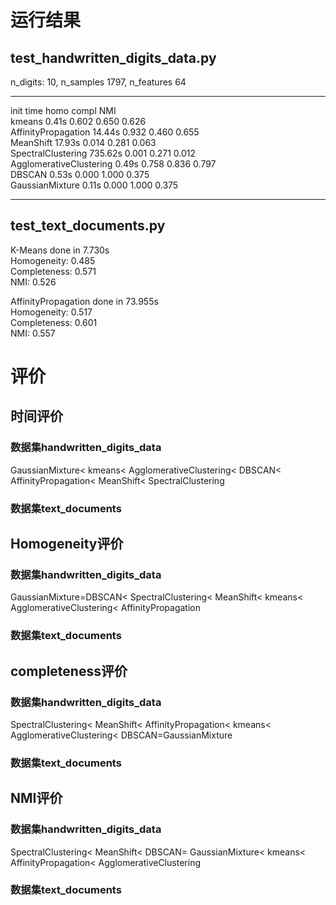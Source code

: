 # 运行结果  
## test_handwritten_digits_data.py  
n_digits: 10, 	 n_samples 1797, 	 n_features 64  
_________________________________________________________________
init			             time	  homo	compl	NMI  
kmeans   		         	0.41s	  0.602	0.650	0.626  
AffinityPropagation		14.44s	0.932	0.460	0.655  
MeanShift		        	17.93s	0.014	0.281	0.063  
SpectralClustering		735.62s	0.001	0.271	0.012  
AgglomerativeClustering	0.49s	0.758	0.836	0.797  
DBSCAN   	          	0.53s	  0.000	1.000 0.375  
GaussianMixture		    0.11s 	0.000	1.000 0.375  

----  
## test_text_documents.py  
K-Means done in 7.730s  
Homogeneity: 0.485   
Completeness: 0.571  
NMI: 0.526  

AffinityPropagation done in 73.955s  
Homogeneity: 0.517  
Completeness: 0.601  
NMI: 0.557   
# 评价
## 时间评价
### 数据集handwritten_digits_data
GaussianMixture< kmeans< AgglomerativeClustering< DBSCAN< AffinityPropagation< MeanShift< SpectralClustering
### 数据集text_documents  

## Homogeneity评价
### 数据集handwritten_digits_data  
GaussianMixture=DBSCAN< SpectralClustering< MeanShift< kmeans< AgglomerativeClustering< AffinityPropagation  
### 数据集text_documents  

## completeness评价
### 数据集handwritten_digits_data  
SpectralClustering< MeanShift< AffinityPropagation< kmeans< AgglomerativeClustering< DBSCAN=GaussianMixture  
### 数据集text_documents  

## NMI评价
### 数据集handwritten_digits_data  
SpectralClustering< MeanShift< DBSCAN= GaussianMixture< kmeans< AffinityPropagation< AgglomerativeClustering
### 数据集text_documents  
